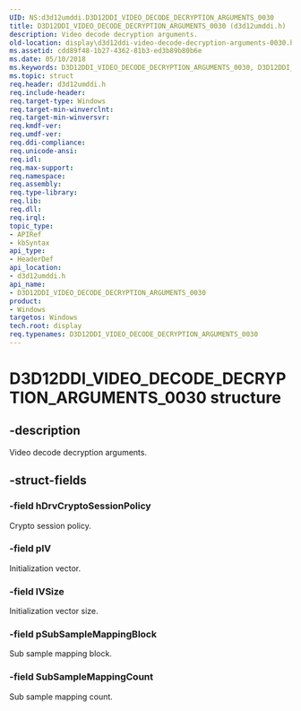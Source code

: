 ```yaml
---
UID: NS:d3d12umddi.D3D12DDI_VIDEO_DECODE_DECRYPTION_ARGUMENTS_0030
title: D3D12DDI_VIDEO_DECODE_DECRYPTION_ARGUMENTS_0030 (d3d12umddi.h)
description: Video decode decryption arguments.
old-location: display\d3d12ddi-video-decode-decryption-arguments-0030.htm
ms.assetid: cdd89f48-1b27-4362-81b3-ed3b89b80b6e
ms.date: 05/10/2018
ms.keywords: D3D12DDI_VIDEO_DECODE_DECRYPTION_ARGUMENTS_0030, D3D12DDI_VIDEO_DECODE_DECRYPTION_ARGUMENTS_0030 structure [Display Devices], d3d12umddi/D3D12DDI_VIDEO_DECODE_DECRYPTION_ARGUMENTS_0030, display.d3d12ddi-video-decode-decryption-arguments-0030
ms.topic: struct
req.header: d3d12umddi.h
req.include-header: 
req.target-type: Windows
req.target-min-winverclnt: 
req.target-min-winversvr: 
req.kmdf-ver: 
req.umdf-ver: 
req.ddi-compliance: 
req.unicode-ansi: 
req.idl: 
req.max-support: 
req.namespace: 
req.assembly: 
req.type-library: 
req.lib: 
req.dll: 
req.irql: 
topic_type:
- APIRef
- kbSyntax
api_type:
- HeaderDef
api_location:
- d3d12umddi.h
api_name:
- D3D12DDI_VIDEO_DECODE_DECRYPTION_ARGUMENTS_0030
product:
- Windows
targetos: Windows
tech.root: display
req.typenames: D3D12DDI_VIDEO_DECODE_DECRYPTION_ARGUMENTS_0030
---
```


# D3D12DDI_VIDEO_DECODE_DECRYPTION_ARGUMENTS_0030 structure


## -description


Video decode decryption arguments.


## -struct-fields




### -field hDrvCryptoSessionPolicy

Crypto session policy.


### -field pIV

Initialization vector.


### -field IVSize

Initialization vector size.


### -field pSubSampleMappingBlock

Sub sample mapping block.


### -field SubSampleMappingCount

Sub sample mapping count.

